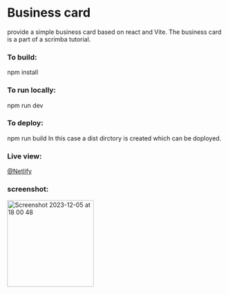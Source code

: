# Business card

provide a simple business card based on react and Vite. The business card is a part of a scrimba tutorial.

### To build:
npm install

### To run locally:
npm run dev

### To deploy:
npm run build
In this case a dist dirctory is created which can be doployed.

### Live view:
<a href="https://656daee2745efd41b473b775--lively-centaur-221ddc.netlify.app/" target="_blank" rel="nofollow">@Netlify</a>

### screenshot:
<img width="200" style="display:block" alt="Screenshot 2023-12-05 at 18 00 48" src="https://github.com/balbatra/business-card/assets/104258488/b9cb8ba2-bf52-4451-8775-888ec2d4cfde">


